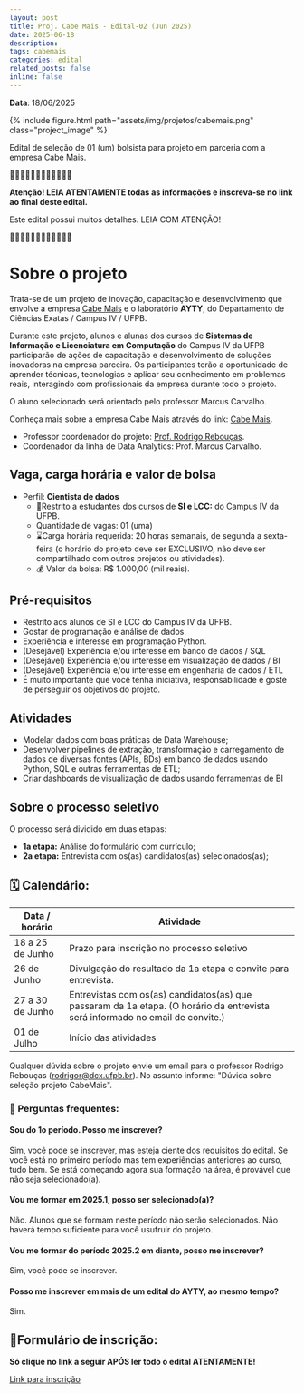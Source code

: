 ```yaml
---
layout: post
title: Proj. Cabe Mais - Edital-02 (Jun 2025)
date: 2025-06-18
description: 
tags: cabemais
categories: edital
related_posts: false
inline: false
---
```


**Data**: 18/06/2025


{% include figure.html path="assets/img/projetos/cabemais.png" class="project_image" %}

Edital de seleção de 01 (um) bolsista para projeto em parceria com a empresa Cabe Mais.

🚨🚨🚨🚨🚨🚨🚨🚨🚨🚨🚨🚨 

**Atenção! LEIA ATENTAMENTE todas as informações e inscreva-se no link
ao final deste edital.**

Este edital possui muitos detalhes. LEIA COM ATENÇÃO!

🚨🚨🚨🚨🚨🚨🚨🚨🚨🚨🚨🚨 

# Sobre o projeto

Trata-se de um projeto de inovação, capacitação e desenvolvimento que
envolve a empresa [Cabe Mais](https://cabemais.com.br) e o laboratório **AYTY**, do Departamento
de Ciências Exatas / Campus IV / UFPB.

Durante este projeto, alunos e alunas dos cursos de **Sistemas de Informação e Licenciatura em Computação** do Campus IV da UFPB participarão de ações de capacitação e desenvolvimento de soluções inovadoras na empresa parceira. Os participantes terão a oportunidade de aprender técnicas, tecnologias e aplicar seu conhecimento em problemas reais, interagindo com profissionais da empresa durante todo o projeto.

O aluno selecionado será orientado pelo professor Marcus Carvalho.

Conheça mais sobre a empresa Cabe Mais através do link:  [Cabe Mais](https://cabemais.com.br).

* Professor coordenador do projeto: [Prof. Rodrigo Rebouças](/equipe/professores/rodrigor/).
* Coordenador da linha de Data Analytics: Prof. Marcus Carvalho.

## Vaga, carga horária e valor de bolsa

- Perfil: **Cientista de dados**
    -   🎯Restrito a estudantes dos cursos de **SI e LCC:** do Campus IV da UFPB.
    -   Quantidade de vagas: 01 (uma)
    -   ⌛️Carga horária requerida: 20 horas semanais, de segunda a
        sexta-feira (o horário do projeto deve ser EXCLUSIVO, não deve
        ser compartilhado com outros projetos ou atividades).
    -   💰 Valor da bolsa: R$ 1.000,00 (mil reais).


## Pré-requisitos

- Restrito aos alunos de SI e LCC do Campus IV da UFPB.
- Gostar de programação e análise de dados.
- Experiência e interesse em programação Python.
- (Desejável) Experiência e/ou interesse em banco de dados / SQL
- (Desejável) Experiência e/ou interesse em visualização de dados / BI
- (Desejável) Experiência e/ou interesse em engenharia de dados / ETL
- É muito importante que você tenha iniciativa, responsabilidade e goste de perseguir os objetivos do projeto.


## Atividades

- Modelar dados com boas práticas de Data Warehouse;
- Desenvolver pipelines de extração, transformação e carregamento de dados de diversas fontes (APIs, BDs) em banco de dados usando Python, SQL e outras ferramentas de ETL;
- Criar dashboards de visualização de dados usando ferramentas de BI

## Sobre o processo seletivo

O processo será dividido em duas etapas:

- **1a etapa:** Análise do formulário com currículo;
- **2a etapa:** Entrevista com os(as) candidatos(as) selecionados(as);

## 🗓️ Calendário:

| Data / horário            | Atividade                                                      |
|---------------------------|----------------------------------------------------------------|
| 18 a 25 de Junho | Prazo para inscrição no processo seletivo |
| 26 de Junho | Divulgação do resultado da 1a etapa e convite para entrevista. |
| 27 a 30 de Junho | Entrevistas com os(as) candidatos(as) que passaram da 1a etapa. (O horário da entrevista será informado no email de convite.) |
| 01 de Julho | Início das atividades |

Qualquer dúvida sobre o projeto envie um email para o professor Rodrigo Rebouças (rodrigor@dcx.ufpb.br). No assunto informe: "Dúvida sobre seleção projeto CabeMais".


### 🤔 Perguntas frequentes:

#### Sou do 1o período. Posso me inscrever?
Sim, você pode se inscrever, mas esteja ciente dos requisitos do edital. Se você está no primeiro período mas tem experiências anteriores ao curso, tudo bem. Se está começando agora sua formação na área, é provável que não seja selecionado(a).

#### Vou me formar em 2025.1, posso ser selecionado(a)?
Não. Alunos que se formam neste período não serão selecionados. Não haverá tempo suficiente para você usufruir do projeto.

#### Vou me formar do período 2025.2 em diante, posso me inscrever?
Sim, você pode se inscrever.

#### Posso me inscrever em mais de um edital do AYTY, ao mesmo tempo?
Sim.

## 📝Formulário de inscrição:

**Só clique no link a seguir APÓS ler todo o edital ATENTAMENTE!**

[Link para inscrição](https://forms.gle/5kygojhndNsQQA6z8)
